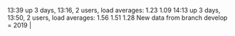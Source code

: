 13:39  up 3 days, 13:16, 2 users, load averages: 1.23 1.09 
14:13  up 3 days, 13:50, 2 users, load averages: 1.56 1.51 1.28
New data from branch develop = 2019 | 

